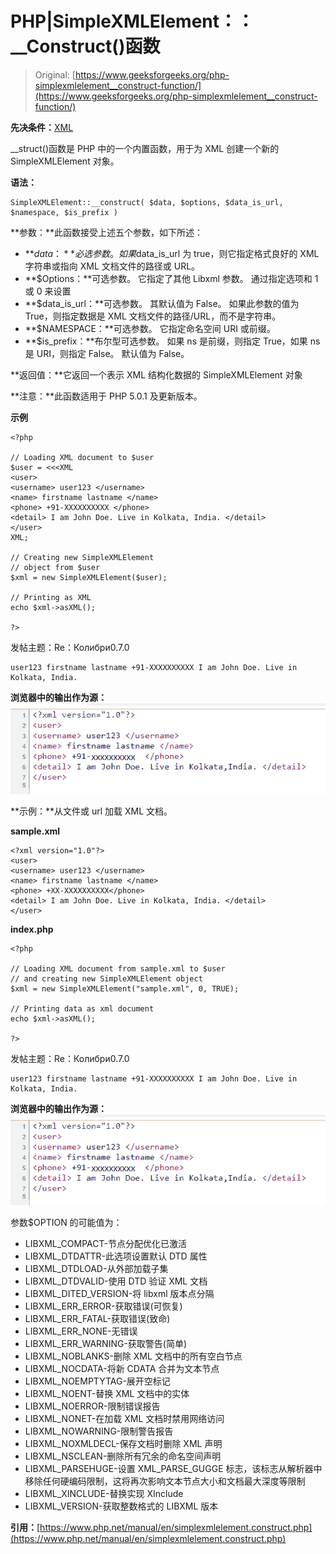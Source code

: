 # PHP|SimpleXMLElement：：__Construct()函数

> Original: [https://www.geeksforgeeks.org/php-simplexmlelement__construct-function/](https://www.geeksforgeeks.org/php-simplexmlelement__construct-function/)

**先决条件：**[XML](https://www.geeksforgeeks.org/xml-basics/)

__struct()函数是 PHP 中的一个内置函数，用于为 XML 创建一个新的 SimpleXMLElement 对象。

**语法：**

```
SimpleXMLElement::__construct( $data, $options, $data_is_url, $namespace, $is_prefix )
```

**参数：**此函数接受上述五个参数，如下所述：

*   **$data：**必选参数。 如果$data_is_url 为 true，则它指定格式良好的 XML 字符串或指向 XML 文档文件的路径或 URL。
*   **$Options：**可选参数。 它指定了其他 Libxml 参数。 通过指定选项和 1 或 0 来设置
*   **$data_is_url：**可选参数。 其默认值为 False。 如果此参数的值为 True，则指定数据是 XML 文档文件的路径/URL，而不是字符串。
*   **$NAMESPACE：**可选参数。 它指定命名空间 URI 或前缀。
*   **$is_prefix：**布尔型可选参数。 如果 ns 是前缀，则指定 True，如果 ns 是 URI，则指定 False。 默认值为 False。

**返回值：**它返回一个表示 XML 结构化数据的 SimpleXMLElement 对象

**注意：**此函数适用于 PHP 5.0.1 及更新版本。

**示例**

```
<?php

// Loading XML document to $user
$user = <<<XML
<user>
<username> user123 </username>
<name> firstname lastname </name>
<phone> +91-XXXXXXXXXX </phone>
<detail> I am John Doe. Live in Kolkata, India. </detail>
</user>
XML;

// Creating new SimpleXMLElement
// object from $user
$xml = new SimpleXMLElement($user);

// Printing as XML
echo $xml->asXML();

?>
```

发帖主题：Re：Колибри0.7.0

```
user123 firstname lastname +91-XXXXXXXXXX I am John Doe. Live in Kolkata, India.
```

**浏览器中的输出作为源：**
![](img/d103020229a455e5cd7ca00df7189174.png)

**示例：**从文件或 url 加载 XML 文档。

**sample.xml**

```
<?xml version="1.0"?>
<user>
<username> user123 </username>
<name> firstname lastname </name>
<phone> +XX-XXXXXXXXXX</phone>
<detail> I am John Doe. Live in Kolkata, India. </detail>
</user>
```

**index.php**

```
<?php

// Loading XML document from sample.xml to $user
// and creating new SimpleXMLElement object
$xml = new SimpleXMLElement("sample.xml", 0, TRUE);

// Printing data as xml document
echo $xml->asXML();

?>
```

发帖主题：Re：Колибри0.7.0

```
user123 firstname lastname +91-XXXXXXXXXX I am John Doe. Live in Kolkata, India.
```

**浏览器中的输出作为源：**
![](img/d103020229a455e5cd7ca00df7189174.png)

参数$OPTION 的可能值为：

*   LIBXML_COMPACT-节点分配优化已激活
*   LIBXML_DTDATTR-此选项设置默认 DTD 属性
*   LIBXML_DTDLOAD-从外部加载子集
*   LIBXML_DTDVALID-使用 DTD 验证 XML 文档
*   LIBXML_DITED_VERSION-将 libxml 版本点分隔
*   LIBXML_ERR_ERROR-获取错误(可恢复)
*   LIBXML_ERR_FATAL-获取错误(致命)
*   LIBXML_ERR_NONE-无错误
*   LIBXML_ERR_WARNING-获取警告(简单)
*   LIBXML_NOBLANKS-删除 XML 文档中的所有空白节点
*   LIBXML_NOCDATA-将新 CDATA 合并为文本节点
*   LIBXML_NOEMPTYTAG-展开空标记
*   LIBXML_NOENT-替换 XML 文档中的实体
*   LIBXML_NOERROR-限制错误报告
*   LIBXML_NONET-在加载 XML 文档时禁用网络访问
*   LIBXML_NOWARNING-限制警告报告
*   LIBXML_NOXMLDECL-保存文档时删除 XML 声明
*   LIBXML_NSCLEAN-删除所有冗余的命名空间声明
*   LIBXML_PARSEHUGE-设置 XML_PARSE_GUGGE 标志，该标志从解析器中移除任何硬编码限制，这将再次影响文本节点大小和文档最大深度等限制
*   LIBXML_XINCLUDE-替换实现 XInclude
*   LIBXML_VERSION-获取整数格式的 LIBXML 版本

**引用：**[https://www.php.net/manual/en/simplexmlelement.construct.php](https://www.php.net/manual/en/simplexmlelement.construct.php)